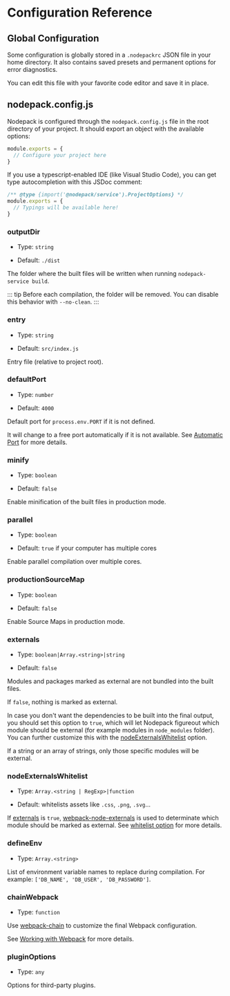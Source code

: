 # Configuration Reference

## Global Configuration

Some configuration is globally stored in a `.nodepackrc` JSON file in your home directory. It also contains saved presets and permanent options for error diagnostics.

You can edit this file with your favorite code editor and save it in place.

## nodepack.config.js

Nodepack is configured through the `nodepack.config.js` file in the root directory of your project. It should export an object with the available options:

```js
module.exports = {
  // Configure your project here
}
```

If you use a typescript-enabled IDE (like Visual Studio Code), you can get type autocompletion with this JSDoc comment:

```js
/** @type {import('@nodepack/service').ProjectOptions} */
module.exports = {
  // Typings will be available here!
}
```

### outputDir

- Type: `string`

- Default: `./dist`

The folder where the built files will be written when running `nodepack-service build`.

::: tip
Before each compilation, the folder will be removed. You can disable this behavior with `--no-clean`.
:::

### entry

- Type: `string`

- Default: `src/index.js`

Entry file (relative to project root).

### defaultPort

- Type: `number`

- Default: `4000`

Default port for `process.env.PORT` if it is not defined.

It will change to a free port automatically if it is not available. See [Automatic Port](../guide/service.md#automatic-port) for more details.

### minify

- Type: `boolean`

- Default: `false`

Enable minification of the built files in production mode.

### parallel

- Type: `boolean`

- Default: `true` if your computer has multiple cores

Enable parallel compilation over multiple cores.

### productionSourceMap

- Type: `boolean`

- Default: `false`

Enable Source Maps in production mode.

### externals

- Type: `boolean|Array.<string>|string`

- Default: `false`

Modules and packages marked as external are not bundled into the built files.

If `false`, nothing is marked as external.

In case you don't want the dependencies to be built into the final output, you should set this option to `true`, which will let Nodepack figureout which module should be external (for example modules in `node_modules` folder). You can further customize this with the [nodeExternalsWhitelist](#nodeexternalswhitelist) option.

If a string or an array of strings, only those specific modules will be external.

### nodeExternalsWhitelist

- Type: `Array.<string | RegExp>|function`

- Default: whitelists assets like `.css`, `.png`, `.svg`...

If [externals](#externals) is `true`, [webpack-node-externals](https://github.com/liady/webpack-node-externals) is used to determinate which module should be marked as external. See [whitelist option](https://github.com/liady/webpack-node-externals#optionswhitelist-) for more details.

### defineEnv

- Type: `Array.<string>`

List of environment variable names to replace during compilation. For example: `['DB_NAME', 'DB_USER', 'DB_PASSWORD']`.

### chainWebpack

- Type: `function`

Use [webpack-chain](https://github.com/mozilla-neutrino/webpack-chain) to customize the final Webpack configuration.

See [Working with Webpack](../guide/webpack.md) for more details.

### pluginOptions

- Type: `any`

Options for third-party plugins.
